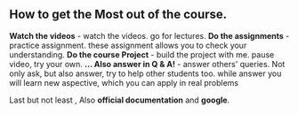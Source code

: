 ## How to get the Most out of the course.
**Watch the videos** - watch the videos. go for lectures.
**Do the assignments** - practice assignment. these assignment allows you to check your understanding.
**Do the course Project** - build the project with me. pause video, try your own.
**... Also answer in Q & A!** - answer others' queries. Not only ask, but also answer, try to help other students too. while answer you will learn new aspective, which you can apply in real problems

Last but not least , Also **official documentation** and **google**.
